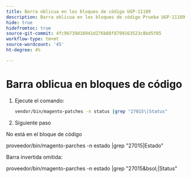 ```yaml
---
title: Barra oblicua en los bloques de código UGP-11189
description: Barra oblicua en los bloques de código Prueba UGP-11189
hide: true
hidefromtoc: true
source-git-commit: 4fc9b739d18941d276b88f8799163523c8bd5f85
workflow-type: tm+mt
source-wordcount: '45'
ht-degree: 4%

---
```


# Barra oblicua en bloques de código

1. Ejecute el comando:

   ```bash
   vendor/bin/magento-patches -n status |grep "27015\|Status"
   ```

1. Siguiente paso

No está en el bloque de código

proveedor/bin/magento-parches -n estado |grep &quot;27015\|Estado&quot;

Barra invertida omitida:

proveedor/bin/magento-parches -n estado |grep &quot;27015&amp;bsol;|Status&quot;
